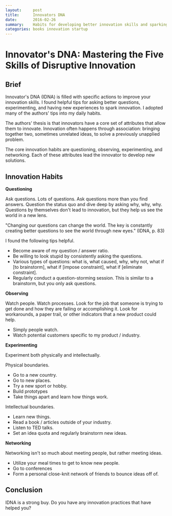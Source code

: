 ```yaml
---
layout:     post
title:      Innovators DNA
date:       2016-02-26
summary:    Habits for developing better innovation skills and sparking new ideas. 
categories: books innovation startup
---
```


# Innovator's DNA: Mastering the Five Skills of Disruptive Innovation

## Brief

Innovator's DNA (IDNA) is filled with specific actions to improve your innovation skills. I found helpful tips for 
asking better questions, experimenting, and having new experiences to spark innovation. I adopted many of the authors' 
tips into my daily habits. 

The authors' thesis is that innovators have a core set of attributes that allow them to innovate. 
Innovation often happens through association: bringing together two, sometimes unrelated ideas, to solve
a previously unapplied problem. 

The core innovation habits are questioning, observing, experimenting, and networking. Each of these 
attributes lead the innovator to develop new solutions.

## Innovation Habits

**Questioning**

Ask questions. Lots of questions. Ask questions more than you find answers. Question the status quo 
and dive deep by asking why, why, why. Questions by themselves don't lead to innovation, but they help
us see the world in a new lens. 

"Changing our questions can change the world. The key is constantly creating better questions to see the world 
through new eyes." (IDNA, p. 83)

I found the following tips helpful. 

* Become aware of my question / answer ratio. 
* Be willing to look stupid by consistently asking the questions. 
* Various types of questions: what is, what caused, why, why not, what if [to brainstorm], what if [impose constraint], what if [eliminate constraint].
* Regularly conduct a question-storming session. This is similar to a brainstorm, but you only ask questions. 

**Observing**

Watch people. Watch processes. Look for the job that someone is trying to get done and how they 
are failing or accomplishing it. Look for workarounds, a paper trail, or other indicators that 
a new product could help. 

* Simply people watch. 
* Watch potential customers specific to my product / industry. 

**Experimenting**

Experiment both physically and intellectually. 

Physical boundaries.

* Go to a new country.
* Go to new places. 
* Try a new sport or hobby. 
* Build prototypes
* Take things apart and learn how things work. 

Intellectual boundaries. 

* Learn new things. 
* Read a book / articles outside of your industry. 
* Listen to TED talks. 
* Set an idea quota and regularly brainstorm new ideas. 


**Networking**

Networking isn't so much about meeting people, but rather meeting ideas. 

* Utilize your meal times to get to know new people. 
* Go to conferences
* Form a personal close-knit network of friends to bounce ideas off of. 

## Conclusion

IDNA is a strong buy. Do you have any innovation practices that have helped you? 
